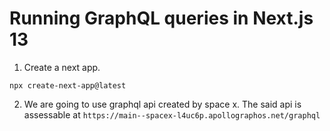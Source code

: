 # Running GraphQL queries in Next.js 13

1. Create a next app.

```
npx create-next-app@latest
```

2. We are going to use graphql api created by space x. The said api is assessable at `https://main--spacex-l4uc6p.apollographos.net/graphql`
